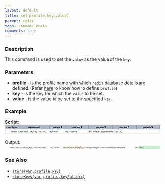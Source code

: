 ```yaml
---
layout: default
title: set(profile,key,value)
parent: redis
tags: command redis
comments: true
---
```



### Description
This command is used to set the `value` as the value of the `key`.


### Parameters
- **profile** - is the profile name with which `redis` database details are defined. (Refer [here](index.html#defining-profile) to know how to define `profile`)
- **key** - is the key for which the `value` to be set.
- **value** - is the value to be set to the specified `key`. 


### Example
**Script**:<br/>
![](image/set_01.png)

Output:
![](image/set_02.png)


### See Also
- [`store(var,profile,key)`](store(var,profile,key))
- [`storeKeys(var,profile,keyPattern)`](storeKeys(var,profile,keyPattern))